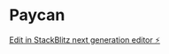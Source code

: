 # Paycan

[Edit in StackBlitz next generation editor ⚡️](https://stackblitz.com/~/github.com/PragyanCoder/Paycan)